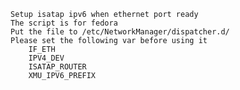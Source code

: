     Setup isatap ipv6 when ethernet port ready
    The script is for fedora 
    Put the file to /etc/NetworkManager/dispatcher.d/
    Please set the following var before using it
        IF_ETH
        IPV4_DEV
        ISATAP_ROUTER
        XMU_IPV6_PREFIX

